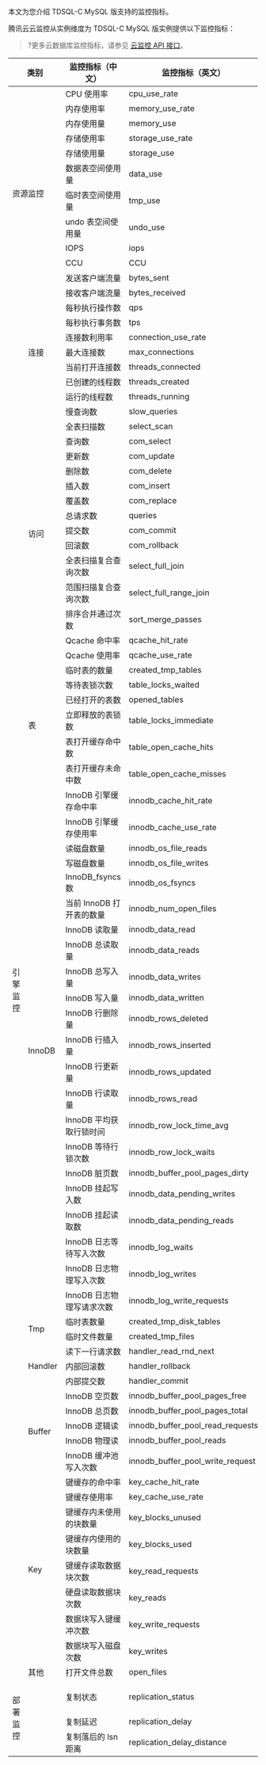 本文为您介绍 TDSQL-C MySQL 版支持的监控指标。

腾讯云云监控从实例维度为 TDSQL-C MySQL 版实例提供以下监控指标：
>?更多云数据库监控指标，请参见 [云监控 API 接口](https://cloud.tencent.com/document/product/248/45106)。

<table>
<thead><th colspan="2" style="text-align:center" width="30%">类别</th><th>监控指标（中文）</th><th>监控指标（英文）</th><th>单位</th></thead>
<tbody>
<tr>
<td rowspan="12" colspan="2">资源监控</td>
<td>CPU 使用率</td><td>cpu_use_rate</td><td>%</td></tr>
<tr><td>内存使用率</td><td>memory_use_rate</td><td>MB</td></tr>
<tr><td>内存使用量</td><td>memory_use</td><td>MB</td></tr>
<tr><td>存储使用率</td><td>storage_use_rate</td><td>%</td></tr>
<tr><td>存储使用量</td><td>storage_use</td><td>GB</td></tr>
<tr><td>数据表空间使用量</td><td>data_use</td><td>GB</td></tr>
<tr><td>临时表空间使用量</td><td>tmp_use</td><td>GB</td></tr>
<tr><td>undo 表空间使用量</td><td>undo_use</td><td>GB</td></tr>
<tr><td>IOPS</td><td>iops</td><td>个/N</td></tr>
<tr><td>CCU</td><td>CCU</td><td>个</td></tr>
<tr><td>发送客户端流量</td><td>bytes_sent</td><td>MB/N</td></tr>
<tr><td>接收客户端流量</td><td>bytes_received</td><td>MB/N</td></tr>
<tr>
<td rowspan="69">引擎监控</td>
<td rowspan="7">连接</td>
<td>每秒执行操作数</td><td>qps</td><td>个/N</td></tr>
<tr><td>每秒执行事务数</td><td>tps</td><td>个/N</td></tr>
<tr><td>连接数利用率</td><td>connection_use_rate</td><td>%</td></tr>
<tr><td>最大连接数</td><td>max_connections</td><td>个</td></tr>
<tr><td>当前打开连接数</td><td>threads_connected</td><td>个</td></tr>
<tr><td>已创建的线程数</td><td>threads_created</td><td>个/N</td></tr>
<tr><td>运行的线程数</td><td>threads_running</td><td>个</td></tr>
<tr><td rowspan="15">访问</td>
<td>慢查询数</td><td>slow_queries</td><td>个/N</td></tr>
<tr><td>全表扫描数</td><td>select_scan</td><td>个/N</td></tr>
<tr><td>查询数</td><td>com_select</td><td>个/N</td></tr>
<tr><td>更新数</td><td>com_update</td><td>个/N</td></tr>
<tr><td>删除数</td><td>com_delete</td><td>个/N</td></tr>
<tr><td>插入数</td><td>com_insert</td><td>个/N</td></tr>
<tr><td>覆盖数</td><td>com_replace</td><td>个/N</td></tr>
<tr><td>总请求数</td><td>queries</td><td>个/N</td></tr>
<tr><td>提交数</td><td>com_commit</td><td>个/N</td></tr>
<tr><td>回滚数</td><td>com_rollback</td><td>个/N</td></tr>
<tr><td>全表扫描复合查询次数</td><td>select_full_join</td><td>个/N</td></tr>
<tr><td>范围扫描复合查询次数</td><td>select_full_range_join</td><td>个/N</td></tr>
<tr><td>排序合并通过次数</td><td>sort_merge_passes</td><td>个/N</td></tr>
<tr><td>Qcache 命中率</td><td>qcache_hit_rate</td><td>%</td></tr>
<tr><td>Qcache 使用率</td><td>qcache_use_rate</td><td>%</td></tr>
<tr><td rowspan="6">表</td>
<td>临时表的数量</td><td>created_tmp_tables</td><td>个/N</td></tr>
<tr><td>等待表锁次数</td><td>table_locks_waited</td><td>个/N</td></tr>
<tr><td>已经打开的表数</td><td>opened_tables</td><td>个</td></tr>
<tr><td>立即释放的表锁数</td><td>table_locks_immediate</td><td>个/N</td></tr>
<tr><td>表打开缓存命中数</td><td>table_open_cache_hits</td><td>个/N</td></tr>
<tr><td>表打开缓存未命中数</td><td>table_open_cache_misses</td><td>个/N</td></tr>
<tr><td rowspan="22">InnoDB</td>
<td>InnoDB 引擎缓存命中率</td><td>innodb_cache_hit_rate</td><td>%</td></tr>
<tr><td>InnoDB 引擎缓存使用率</td><td>innodb_cache_use_rate</td><td>%</td></tr>
<tr><td>读磁盘数量</td><td>innodb_os_file_reads</td><td>个</td></tr>
<tr><td>写磁盘数量</td><td>innodb_os_file_writes</td><td>个</td></tr>
<tr><td>InnoDB_fsyncs 数</td><td>innodb_os_fsyncs</td><td>个</td></tr>
<tr><td>当前 InnoDB 打开表的数量</td><td>innodb_num_open_files</td><td>个</td></tr>
<tr><td>InnoDB 读取量</td><td>innodb_data_read</td><td>Byte/N</td></tr>
<tr><td>InnoDB 总读取量</td><td>innodb_data_reads</td><td>个/N</td></tr>
<tr><td>InnoDB 总写入量</td><td>innodb_data_writes</td><td>个/N</td></tr>
<tr><td>InnoDB 写入量</td><td>innodb_data_written</td><td>Byte/N</td></tr>
<tr><td>InnoDB 行删除量</td><td>innodb_rows_deleted</td><td>个/N</td></tr>
<tr><td>InnoDB 行插入量</td><td>innodb_rows_inserted</td><td>个/N</td></tr>
<tr><td>InnoDB 行更新量</td><td>innodb_rows_updated</td><td>个/N</td></tr>
<tr><td>InnoDB 行读取量</td><td>innodb_rows_read</td><td>个/N</td></tr>
<tr><td>InnoDB 平均获取行锁时间</td><td>innodb_row_lock_time_avg</td><td>毫秒</td></tr>
<tr><td>InnoDB 等待行锁次数</td><td>innodb_row_lock_waits</td><td>个/N</td></tr>
<tr><td>InnoDB 脏页数</td><td>innodb_buffer_pool_pages_dirty</td><td>个</td></tr>
<tr><td>InnoDB 挂起写入数</td><td>innodb_data_pending_writes</td><td>个</td></tr>
<tr><td>InnoDB 挂起读取数</td><td>innodb_data_pending_reads</td><td>个</td></tr>
<tr><td>InnoDB 日志等待写入次数</td><td>innodb_log_waits</td><td>个/N</td></tr>
<tr><td>InnoDB 日志物理写入次数</td><td>innodb_log_writes</td><td>个/N</td></tr>
<tr><td>InnoDB 日志物理写请求次数</td><td>innodb_log_write_requests</td><td>个/N</td></tr>
<tr><td rowspan="2">Tmp</td>
<td>临时表数量</td><td>created_tmp_disk_tables</td><td>个/N</td></tr>
<tr><td>临时文件数量</td><td>created_tmp_files</td><td>个/N</td></tr>
<tr><td rowspan="3">Handler</td>
<td>读下一行请求数</td><td>handler_read_rnd_next</td><td>个/N</td></tr>
<tr><td>内部回滚数</td><td>handler_rollback</td><td>个/N</td></tr>
<tr><td>内部提交数</td><td>handler_commit</td><td>个/N</td></tr>
<tr><td rowspan="5">Buffer</td>
<td>InnoDB 空页数</td><td>innodb_buffer_pool_pages_free</td><td>个</td></tr>
<tr><td>InnoDB 总页数</td><td>innodb_buffer_pool_pages_total</td><td>个</td></tr>
<tr><td>InnoDB 逻辑读</td><td>innodb_buffer_pool_read_requests</td><td>个/N</td></tr>
<tr><td>InnoDB 物理读</td><td>innodb_buffer_pool_reads</td><td>个/N</td></tr>
<tr><td>InnoDB 缓冲池写入次数</td><td>innodb_buffer_pool_write_request</td><td>个/N</td></tr>
<tr><td rowspan="8">Key</td>
<td>键缓存的命中率</td><td>key_cache_hit_rate</td><td>%</td></tr>
<tr><td>键缓存使用率</td><td>key_cache_use_rate</td><td>%</td></tr>
<tr><td>键缓存内未使用的块数量</td><td>key_blocks_unused</td><td>个</td></tr>
<tr><td>键缓存内使用的块数量</td><td>key_blocks_used</td><td>个</td></tr>
<tr><td>键缓存读取数据块次数</td><td>key_read_requests</td><td>个/N</td></tr>
<tr><td>硬盘读取数据块次数</td><td>key_reads</td><td>个/N</td></tr>
<tr><td>数据块写入键缓冲次数</td><td>key_write_requests</td><td>个/N</td></tr>
<tr><td>数据块写入磁盘次数</td><td>key_writes</td><td>个/N</td></tr>
<tr><td rowspan="1">其他</td>
<td>打开文件总数</td><td>open_files</td><td>个</td></tr>
<tr><td rowspan="3">部署监控</td>
<td rowspan="3"></td>
<td>复制状态</td><td>replication_status</td><td>0-Yes，1-No</td></tr>
<tr><td>复制延迟</td><td>replication_delay</td><td>毫秒</td></tr>
<tr><td>复制落后的 lsn 距离</td><td>replication_delay_distance</td><td>Bytes</td></tr>
</tbody></table>


